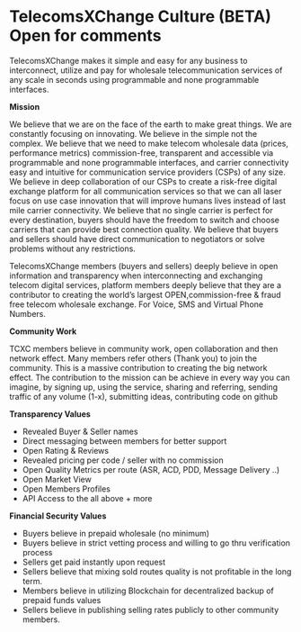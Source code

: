# TelecomsXChange Culture (BETA) Open for comments

TelecomsXChange makes it simple and easy for any business to interconnect, utilize and pay for wholesale telecommunication services of any scale in seconds using programmable and none programmable interfaces. 



**Mission**


We believe that we are on the face of the earth to make great things. We are constantly focusing on innovating. We believe in the simple not the complex. We believe that we need to make telecom wholesale data (prices, performance metrics) commission-free, transparent and accessible via programmable and none programmable interfaces, and carrier connectivity easy and intuitive for communication service providers (CSPs) of any size. We believe in deep collaboration of our CSPs to create a risk-free digital exchange platform for all communication services so that we can all laser focus on use case innovation that will improve humans lives instead of last mile carrier connectivity. We believe that no single carrier is perfect for every destination, buyers should have the freedom to switch and choose carriers that can provide best connection quality. We believe that buyers and sellers should have direct communication to negotiators or solve problems without any restrictions.


TelecomsXChange members (buyers and sellers) deeply believe in open information and transparency when interconnecting and exchanging telecom digital services, platform members deeply believe that they are a contributor to creating the world’s largest OPEN,commission-free & fraud free telecom wholesale exchange. 
For Voice, SMS and Virtual Phone Numbers. 

**Community Work**

TCXC members believe in community work, open collaboration and then network effect. Many members refer others (Thank you) to join the community. This is a massive contribution to creating the big network effect. 
The contribution to the mission can be achieve in every way you can imagine, by signing up, using the service, sharing and referring, sending traffic of any volume (1-x), submitting ideas, contributing code on github


**Transparency Values**

- Revealed Buyer & Seller names
- Direct messaging between members for better support
- Open Rating & Reviews
- Revealed pricing per code / seller with no commission 
- Open Quality Metrics per route (ASR, ACD, PDD, Message Delivery ..)
- Open Market View 
- Open Members Profiles
- API Access to the all above + more

**Financial Security Values**

- Buyers believe in prepaid wholesale (no minimum)
- Buyers believe in strict vetting process and willing to go thru verification process 
- Sellers get paid instantly upon request
- Sellers believe that mixing sold routes quality is not profitable in the long term. 
- Members believe in utilizing Blockchain for decentralized backup of prepaid funds values
- Sellers believe in publishing selling rates publicly to other community members. 

